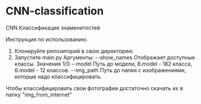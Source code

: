 # CNN-classification
CNN Классификация знаменитостей

Инструкция по использованию.
1) Клонируйте репозиторий в свою директорию
2) Запустите main.py 
Аргументы:
 --show_names    Отображает доступные классы. Значения 1/0
 --model         Путь до модели, 8.model - 182 класса, 6.model - 12 классов.
 --img_path    Путь до папки с изображениями, которые надо классифицировать.
 
 Чтобы классифицировать свои фотографии достаточно скачать их в папку "img_from_internet"
